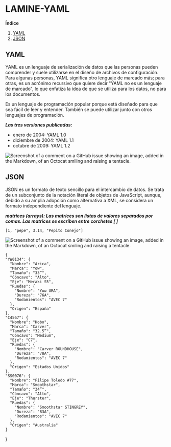 # LAMINE-YAML


**Índice**   
1. [YAML](#id1)
2. [JSON](#id2)


##  YAML <a name="id1"></a>
YAML es un lenguaje de serialización de datos que las personas pueden comprender y suele utilizarse en el diseño de archivos de configuración. Para algunas personas, YAML significa otro lenguaje de marcado más; para otras, es un acrónimo recursivo que quiere decir "YAML no es un lenguaje de marcado", lo que enfatiza la idea de que se utiliza para los datos, no para los documentos. 

Es un lenguaje de programación popular porque está diseñado para que sea fácil de leer y entender. También se puede utilizar junto con otros lenguajes de programación. 

***Las tres versiones publicadas:***
  -  enero de 2004: YAML 1.0
  - diciembre de 2004: YAML 1.1
  - octubre de 2009: YAML 1.2

![Screenshot of a comment on a GitHub issue showing an image, added in the Markdown, of an Octocat smiling and raising a tentacle.](https://e00-marca.uecdn.es/assets/multimedia/imagenes/2024/02/19/17083422488382.jpg)



##  JSON <a name="id2"></a>
JSON es un formato de texto sencillo para el intercambio de datos. Se trata de un subconjunto de la notación literal de objetos de JavaScript, aunque, debido a su amplia adopción como alternativa a XML, se considera un formato independiente del lenguaje.

 ***matrices (arrays): Las matrices son listas de valores separados por comas. Las matrices se escriben entre corchetes [ ]***
 
    [1, "pepe", 3.14, "Pepito Conejo"]

![Screenshot of a comment on a GitHub issue showing an image, added in the Markdown, of an Octocat smiling and raising a tentacle.](https://cdn-icons-png.flaticon.com/512/136/136443.png)

    
    {
    "YW0134": {
      "Nombre": "Arica",
      "Marca": "Yow",
      "Tamaño": "33”",
      "Cóncavo": "Alto",
      "Eje": "Meraki S5",
      "Ruedas": {
        "Nombre": "Yow URA",
        "Dureza": "76A",
        "Rodamientos": "AVEC 7"
      },
      "Origen": "España"
    },
    "C4567": {
      "Nombre": "Hobo",
      "Marca": "Carver",
      "Tamaño": "32.5”",
      "Cóncavo": "Medium",
      "Eje": "C7",
      "Ruedas": {
        "Nombre": "Carver ROUNDHOUSE",
        "Dureza": "78A",
        "Rodamientos": "AVEC 7"
      },
      "Origen": "Estados Unidos"
    },
    "SS0076": {
      "Nombre": "Filipe Toledo #77",
      "Marca": "Smoothstar",
      "Tamaño": "34”",
      "Cóncavo": "Alto",
      "Eje": "Thurster",
      "Ruedas": {
        "Nombre": "Smoothstar STINGREY",
        "Dureza": "83A",
        "Rodamientos": "AVEC 7"
      },
      "Origen": "Australia"
    }
  }
  ```

     
